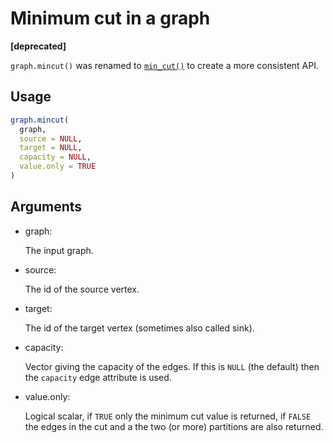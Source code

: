 # Minimum cut in a graph

**\[deprecated\]**

`graph.mincut()` was renamed to
[`min_cut()`](https://r.igraph.org/reference/min_cut.md) to create a
more consistent API.

## Usage

``` r
graph.mincut(
  graph,
  source = NULL,
  target = NULL,
  capacity = NULL,
  value.only = TRUE
)
```

## Arguments

- graph:

  The input graph.

- source:

  The id of the source vertex.

- target:

  The id of the target vertex (sometimes also called sink).

- capacity:

  Vector giving the capacity of the edges. If this is `NULL` (the
  default) then the `capacity` edge attribute is used.

- value.only:

  Logical scalar, if `TRUE` only the minimum cut value is returned, if
  `FALSE` the edges in the cut and a the two (or more) partitions are
  also returned.
